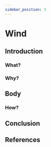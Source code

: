 ```yaml
---
sidebar_position: 3
---
```


# Wind


## Introduction
### What?

### Why?

## Body
### How?

## Conclusion

## References
